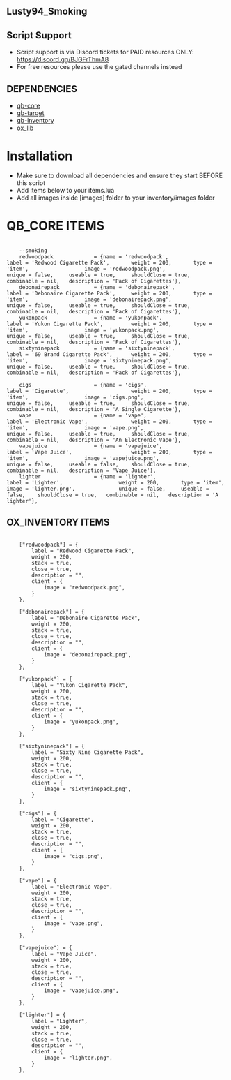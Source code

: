 ## Lusty94_Smoking



## Script Support

- Script support is via Discord tickets for PAID resources ONLY: https://discord.gg/BJGFrThmA8
- For free resources please use the gated channels instead



## DEPENDENCIES

- [qb-core](https://github.com/qbcore-framework/qb-core)
- [qb-target](https://github.com/qbcore-framework/qb-target)
- [qb-inventory](https://github.com/qbcore-framework/qb-inventory)
- [ox_lib](https://github.com/overextended/ox_lib/releases/)




# Installation

- Make sure to download all dependencies and ensure they start BEFORE this script
- Add items below to your items.lua
- Add all images inside [images] folder to your inventory/images folder




# QB_CORE ITEMS

```

    --smoking
    redwoodpack 			= {name = 'redwoodpack', 			 	  	  	label = 'Redwood Cigarette Pack', 		weight = 200, 		type = 'item', 					image = 'redwoodpack.png', 				unique = false, 	useable = true, 	shouldClose = true,   combinable = nil,   description = 'Pack of Cigarettes'},
	debonairepack 			= {name = 'debonairepack', 			 	  	  	label = 'Debonaire Cigarette Pack', 	weight = 200, 		type = 'item', 					image = 'debonairepack.png', 			unique = false, 	useable = true, 	shouldClose = true,   combinable = nil,   description = 'Pack of Cigarettes'},
	yukonpack 				= {name = 'yukonpack', 			 	  	  	    label = 'Yukon Cigarette Pack', 		weight = 200, 		type = 'item', 					image = 'yukonpack.png', 				unique = false, 	useable = true, 	shouldClose = true,   combinable = nil,   description = 'Pack of Cigarettes'},
	sixtyninepack 			= {name = 'sixtyninepack', 			 	  	  	label = '69 Brand Cigarette Pack', 		weight = 200, 		type = 'item', 					image = 'sixtyninepack.png', 			unique = false, 	useable = true, 	shouldClose = true,   combinable = nil,   description = 'Pack of Cigarettes'},

	cigs 					= {name = 'cigs', 			 	  	  		    label = 'Cigarette', 				    weight = 200, 		type = 'item', 					image = 'cigs.png', 					unique = false, 	useable = true, 	shouldClose = true,   combinable = nil,   description = 'A Single Cigarette'},
	vape 					= {name = 'vape', 			 	  	  		    label = 'Electronic Vape', 				weight = 200, 		type = 'item', 					image = 'vape.png', 					unique = false, 	useable = true, 	shouldClose = true,   combinable = nil,   description = 'An Electronic Vape'},
	vapejuice 				= {name = 'vapejuice', 			 	  	  		label = 'Vape Juice', 				    weight = 200, 		type = 'item', 					image = 'vapejuice.png', 				unique = false, 	useable = false, 	shouldClose = true,   combinable = nil,   description = 'Vape Juice'},
	lighter 				= {name = 'lighter', 			 	  	  		label = 'Lighter', 				    weight = 200, 		type = 'item', 					image = 'lighter.png', 				unique = false, 	useable = false, 	shouldClose = true,   combinable = nil,   description = 'A lighter'},

```

## OX_INVENTORY ITEMS

```

    ["redwoodpack"] = {
		label = "Redwood Cigarette Pack",
		weight = 200,
		stack = true,
		close = true,
		description = "",
		client = {
			image = "redwoodpack.png",
		}
	},

    ["debonairepack"] = {
		label = "Debonaire Cigarette Pack",
		weight = 200,
		stack = true,
		close = true,
		description = "",
		client = {
			image = "debonairepack.png",
		}
	},

    ["yukonpack"] = {
		label = "Yukon Cigarette Pack",
		weight = 200,
		stack = true,
		close = true,
		description = "",
		client = {
			image = "yukonpack.png",
		}
	},

    ["sixtyninepack"] = {
		label = "Sixty Nine Cigarette Pack",
		weight = 200,
		stack = true,
		close = true,
		description = "",
		client = {
			image = "sixtyninepack.png",
		}
	},

    ["cigs"] = {
		label = "Cigarette",
		weight = 200,
		stack = true,
		close = true,
		description = "",
		client = {
			image = "cigs.png",
		}
	},

    ["vape"] = {
		label = "Electronic Vape",
		weight = 200,
		stack = true,
		close = true,
		description = "",
		client = {
			image = "vape.png",
		}
	},

    ["vapejuice"] = {
		label = "Vape Juice",
		weight = 200,
		stack = true,
		close = true,
		description = "",
		client = {
			image = "vapejuice.png",
		}
	},

    ["lighter"] = {
		label = "Lighter",
		weight = 200,
		stack = true,
		close = true,
		description = "",
		client = {
			image = "lighter.png",
		}
	},

```